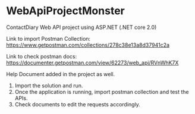# WebApiProjectMonster
ContactDiary Web API project using ASP.NET (.NET core 2.0)

Link to import Postman Collection: https://www.getpostman.com/collections/278c38e13a8d37941c2a

Link to check postman docs: https://documenter.getpostman.com/view/62273/web_api/RVnWhK7X

Help Document added in the project as well. 

1) Import the solution and run. 
2) Once the application is running, import postman collection and test the APIs.
3) Check documents to edit the requests accordingly. 
